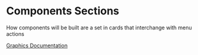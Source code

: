 # Components Sections

How components will be built are a set in cards that interchange with menu actions

[Graphics Documentation](https://www.sfml-dev.org/documentation/2.5.1/group__graphics.php)